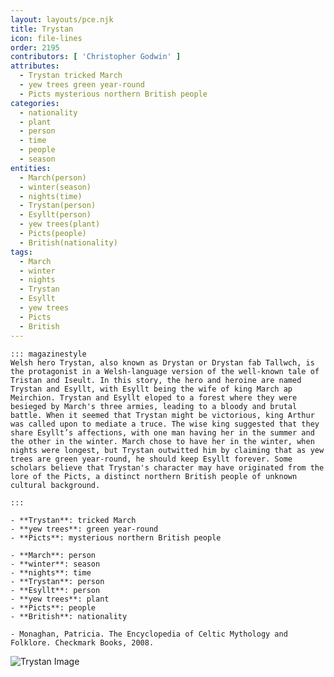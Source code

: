 ```yaml
---
layout: layouts/pce.njk
title: Trystan
icon: file-lines
order: 2195
contributors: [ 'Christopher Godwin' ]
attributes:
  - Trystan tricked March
  - yew trees green year-round
  - Picts mysterious northern British people
categories:
  - nationality
  - plant
  - person
  - time
  - people
  - season
entities:
  - March(person)
  - winter(season)
  - nights(time)
  - Trystan(person)
  - Esyllt(person)
  - yew trees(plant)
  - Picts(people)
  - British(nationality)
tags:
  - March
  - winter
  - nights
  - Trystan
  - Esyllt
  - yew trees
  - Picts
  - British
---
```

``` tab [group1:Info]
::: magazinestyle
Welsh hero Trystan, also known as Drystan or Drystan fab Tallwch, is the protagonist in a Welsh-language version of the well-known tale of Tristan and Iseult. In this story, the hero and heroine are named Trystan and Esyllt, with Esyllt being the wife of king March ap Meirchion. Trystan and Esyllt eloped to a forest where they were besieged by March's three armies, leading to a bloody and brutal battle. When it seemed that Trystan might be victorious, king Arthur was called upon to mediate a truce. The wise king suggested that they share Esyllt’s affections, with one man having her in the summer and the other in the winter. March chose to have her in the winter, when nights were longest, but Trystan outwitted him by claiming that as yew trees are green year-round, he should keep Esyllt forever. Some scholars believe that Trystan's character may have originated from the lore of the Picts, a distinct northern British people of unknown cultural background.

:::
```
``` tab [group1:Attributes]
- **Trystan**: tricked March
- **yew trees**: green year-round
- **Picts**: mysterious northern British people
```
``` tab [group1:Entities]
- **March**: person
- **winter**: season
- **nights**: time
- **Trystan**: person
- **Esyllt**: person
- **yew trees**: plant
- **Picts**: people
- **British**: nationality
```
``` tab [group1:Sources]
- Monaghan, Patricia. The Encyclopedia of Celtic Mythology and Folklore. Checkmark Books, 2008.
```
![Trystan Image](['https://upload.wikimedia.org/wikipedia/commons/4/46/Rogelio_de_Egusquiza_-_Trist%C3%A1n_e_Iseo_%28La_vida%29.jpg'])
